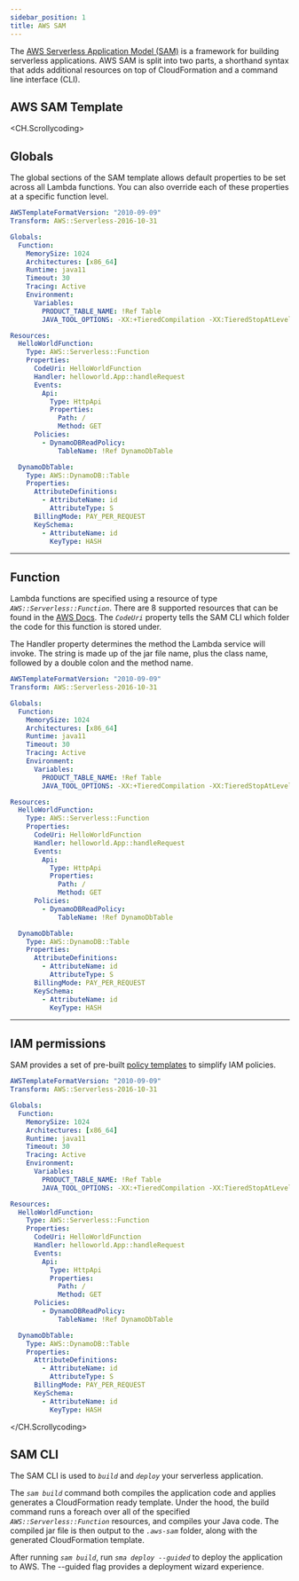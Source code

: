 ```yaml
---
sidebar_position: 1
title: AWS SAM
---
```


The [AWS Serverless Application Model (SAM)](https://docs.aws.amazon.com/serverless-application-model/latest/developerguide/what-is-sam.html) is a framework for building serverless applications. AWS SAM is split into two parts, a shorthand syntax that adds additional resources on top of CloudFormation and a command line interface (CLI).

## AWS SAM Template

<CH.Scrollycoding>

## Globals

The global sections of the SAM template allows default properties to be set across all Lambda functions. You can also override each of these properties at a specific function level.

```yaml template.yml  focus=4:14
AWSTemplateFormatVersion: "2010-09-09"
Transform: AWS::Serverless-2016-10-31

Globals:
  Function:
    MemorySize: 1024
    Architectures: [x86_64]
    Runtime: java11
    Timeout: 30
    Tracing: Active
    Environment:
      Variables:
        PRODUCT_TABLE_NAME: !Ref Table
        JAVA_TOOL_OPTIONS: -XX:+TieredCompilation -XX:TieredStopAtLevel=1 # More info about tiered compilation https://aws.amazon.com/blogs/compute/optimizing-aws-lambda-function-performance-for-java/

Resources:
  HelloWorldFunction:
    Type: AWS::Serverless::Function
    Properties:
      CodeUri: HelloWorldFunction
      Handler: helloworld.App::handleRequest
      Events:
        Api:
          Type: HttpApi
          Properties:
            Path: /
            Method: GET
      Policies:
        - DynamoDBReadPolicy:
            TableName: !Ref DynamoDbTable

  DynamoDbTable:
    Type: AWS::DynamoDB::Table
    Properties:
      AttributeDefinitions:
        - AttributeName: id
          AttributeType: S
      BillingMode: PAY_PER_REQUEST
      KeySchema:
        - AttributeName: id
          KeyType: HASH
```

---

## Function

Lambda functions are specified using a resource of type _`AWS::Serverless::Function`_. There are 8 supported resources that can be found in the [AWS Docs](https://docs.aws.amazon.com/serverless-application-model/latest/developerguide/sam-specification-generated-resources.html). The _`CodeUri`_ property tells the SAM CLI which folder the code for this function is stored under.

The Handler property determines the method the Lambda service will invoke. The string is made up of the jar file name, plus the class name, followed by a double colon and the method name.

```yaml template.yml  focus=16:30
AWSTemplateFormatVersion: "2010-09-09"
Transform: AWS::Serverless-2016-10-31

Globals:
  Function:
    MemorySize: 1024
    Architectures: [x86_64]
    Runtime: java11
    Timeout: 30
    Tracing: Active
    Environment:
      Variables:
        PRODUCT_TABLE_NAME: !Ref Table
        JAVA_TOOL_OPTIONS: -XX:+TieredCompilation -XX:TieredStopAtLevel=1 # More info about tiered compilation https://aws.amazon.com/blogs/compute/optimizing-aws-lambda-function-performance-for-java/

Resources:
  HelloWorldFunction:
    Type: AWS::Serverless::Function
    Properties:
      CodeUri: HelloWorldFunction
      Handler: helloworld.App::handleRequest
      Events:
        Api:
          Type: HttpApi
          Properties:
            Path: /
            Method: GET
      Policies:
        - DynamoDBReadPolicy:
            TableName: !Ref DynamoDbTable

  DynamoDbTable:
    Type: AWS::DynamoDB::Table
    Properties:
      AttributeDefinitions:
        - AttributeName: id
          AttributeType: S
      BillingMode: PAY_PER_REQUEST
      KeySchema:
        - AttributeName: id
          KeyType: HASH
```

---

## IAM permissions

SAM provides a set of pre-built [policy templates](https://docs.aws.amazon.com/serverless-application-model/latest/developerguide/serverless-policy-templates.html) to simplify IAM policies.

```yaml template.yml  focus=28:30
AWSTemplateFormatVersion: "2010-09-09"
Transform: AWS::Serverless-2016-10-31

Globals:
  Function:
    MemorySize: 1024
    Architectures: [x86_64]
    Runtime: java11
    Timeout: 30
    Tracing: Active
    Environment:
      Variables:
        PRODUCT_TABLE_NAME: !Ref Table
        JAVA_TOOL_OPTIONS: -XX:+TieredCompilation -XX:TieredStopAtLevel=1 # More info about tiered compilation https://aws.amazon.com/blogs/compute/optimizing-aws-lambda-function-performance-for-java/

Resources:
  HelloWorldFunction:
    Type: AWS::Serverless::Function
    Properties:
      CodeUri: HelloWorldFunction
      Handler: helloworld.App::handleRequest
      Events:
        Api:
          Type: HttpApi
          Properties:
            Path: /
            Method: GET
      Policies:
        - DynamoDBReadPolicy:
            TableName: !Ref DynamoDbTable

  DynamoDbTable:
    Type: AWS::DynamoDB::Table
    Properties:
      AttributeDefinitions:
        - AttributeName: id
          AttributeType: S
      BillingMode: PAY_PER_REQUEST
      KeySchema:
        - AttributeName: id
          KeyType: HASH
```

</CH.Scrollycoding>

## SAM CLI

The SAM CLI is used to _`build`_ and _`deploy`_ your serverless application.

The _`sam build`_ command both compiles the application code and applies generates a CloudFormation ready template. Under the hood, the build command runs a foreach over all of the specified _`AWS::Serverless::Function`_ resources, and compiles your Java code. The compiled jar file is then output to the _`.aws-sam`_ folder, along with the generated CloudFormation template.

After running _`sam build`_, run _`sma deploy --guided`_ to deploy the application to AWS. The --guided flag provides a deployment wizard experience.
